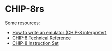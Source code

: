 # CHIP-8rs

Some resources:
* [How to write an emulator (CHIP-8 interpreter)](http://www.multigesture.net/articles/how-to-write-an-emulator-chip-8-interpreter/) 
* [CHIP-8 Technical Reference](https://github.com/mattmikolay/chip-8/wiki/CHIP%E2%80%908-Technical-Reference)
* [CHIP-8 Instruction Set](https://github.com/mattmikolay/chip-8/wiki/CHIP%E2%80%908-Instruction-Set)